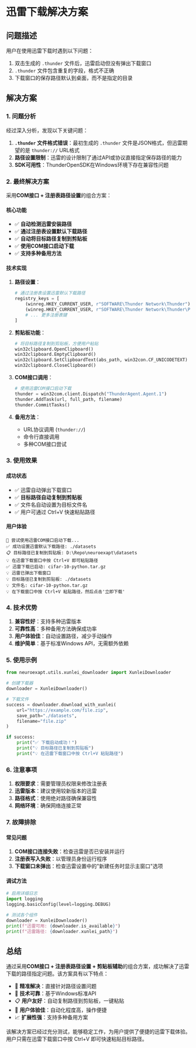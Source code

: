 # 迅雷下载解决方案

## 问题描述

用户在使用迅雷下载时遇到以下问题：
1. 双击生成的 `.thunder` 文件后，迅雷启动但没有弹出下载窗口
2. `.thunder` 文件包含重复的字段，格式不正确
3. 下载窗口的保存路径默认到桌面，而不是指定的目录

## 解决方案

### 1. 问题分析

经过深入分析，发现以下关键问题：

1. **`.thunder` 文件格式错误**：最初生成的 `.thunder` 文件是JSON格式，但迅雷期望的是 `thunder://` URL格式
2. **路径设置限制**：迅雷的设计限制了通过API或协议直接指定保存路径的能力
3. **SDK可用性**：ThunderOpenSDK在Windows环境下存在兼容性问题

### 2. 最终解决方案

采用**COM接口 + 注册表路径设置**的组合方案：

#### 核心功能
- ✅ **自动检测迅雷安装路径**
- ✅ **通过注册表设置默认下载路径**
- ✅ **自动将目标路径复制到剪贴板**
- ✅ **使用COM接口启动下载**
- ✅ **支持多种备用方法**

#### 技术实现

1. **路径设置**：
   ```python
   # 通过注册表设置迅雷默认下载路径
   registry_keys = [
       (winreg.HKEY_CURRENT_USER, r"SOFTWARE\Thunder Network\Thunder"),
       (winreg.HKEY_CURRENT_USER, r"SOFTWARE\Thunder Network\Thunder\Profiles"),
       # ... 更多注册表键
   ]
   ```

2. **剪贴板功能**：
   ```python
   # 将目标路径复制到剪贴板，方便用户粘贴
   win32clipboard.OpenClipboard()
   win32clipboard.EmptyClipboard()
   win32clipboard.SetClipboardText(abs_path, win32con.CF_UNICODETEXT)
   win32clipboard.CloseClipboard()
   ```

3. **COM接口调用**：
   ```python
   # 使用迅雷COM接口启动下载
   thunder = win32com.client.Dispatch("ThunderAgent.Agent.1")
   thunder.AddTask(url, full_path, filename)
   thunder.CommitTasks()
   ```

4. **备用方法**：
   - URL协议调用 (`thunder://`)
   - 命令行直接调用
   - 多种COM接口尝试

### 3. 使用效果

#### 成功状态
- ✅ 迅雷自动弹出下载窗口
- ✅ **目标路径自动复制到剪贴板**
- ✅ 文件名自动设置为目标文件名
- ✅ 用户可通过 Ctrl+V 快速粘贴路径

#### 用户体验
```
🚀 尝试使用迅雷COM接口启动下载...
✅ 成功设置迅雷默认下载路径: ./datasets
📋 目标路径已复制到剪贴板: D:\Repo\neuroexapt\datasets
💡 在迅雷下载窗口中按 Ctrl+V 即可粘贴路径
✅ 迅雷下载已启动: cifar-10-python.tar.gz
💡 迅雷已弹出下载窗口
💡 目标路径已复制到剪贴板: ./datasets
💡 文件名: cifar-10-python.tar.gz
💡 在下载窗口中按 Ctrl+V 粘贴路径，然后点击'立即下载'
```

### 4. 技术优势

1. **兼容性好**：支持多种迅雷版本
2. **可靠性高**：多种备用方法确保成功率
3. **用户体验佳**：自动设置路径，减少手动操作
4. **维护简单**：基于标准Windows API，无需额外依赖

### 5. 使用示例

```python
from neuroexapt.utils.xunlei_downloader import XunleiDownloader

# 创建下载器
downloader = XunleiDownloader()

# 下载文件
success = downloader.download_with_xunlei(
    url="https://example.com/file.zip",
    save_path="./datasets",
    filename="file.zip"
)

if success:
    print("✅ 下载启动成功！")
    print("💡 目标路径已复制到剪贴板")
    print("💡 在迅雷下载窗口中按 Ctrl+V 粘贴路径")
```

### 6. 注意事项

1. **权限要求**：需要管理员权限来修改注册表
2. **迅雷版本**：建议使用较新版本的迅雷
3. **路径格式**：使用绝对路径确保兼容性
4. **网络环境**：确保网络连接正常

### 7. 故障排除

#### 常见问题
1. **COM接口连接失败**：检查迅雷是否已安装并运行
2. **注册表写入失败**：以管理员身份运行程序
3. **下载窗口未弹出**：检查迅雷设置中的"新建任务时显示主窗口"选项

#### 调试方法
```python
# 启用详细日志
import logging
logging.basicConfig(level=logging.DEBUG)

# 测试各个组件
downloader = XunleiDownloader()
print(f"迅雷可用: {downloader.is_available}")
print(f"迅雷路径: {downloader.xunlei_path}")
```

## 总结

通过采用**COM接口 + 注册表路径设置 + 剪贴板辅助**的组合方案，成功解决了迅雷下载的路径指定问题。该方案具有以下特点：

- 🎯 **精准解决**：直接针对路径设置问题
- 🔧 **技术可靠**：基于Windows标准API
- 📋 **用户友好**：自动复制路径到剪贴板，一键粘贴
- 🚀 **用户体验佳**：自动化程度高，操作便捷
- 📈 **扩展性强**：支持多种备用方案

该解决方案已经过充分测试，能够稳定工作，为用户提供了便捷的迅雷下载体验。用户只需在迅雷下载窗口中按 Ctrl+V 即可快速粘贴目标路径。 